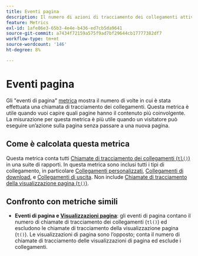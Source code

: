 ```yaml
---
title: Eventi pagina
description: Il numero di azioni di tracciamento dei collegamenti attivate.
feature: Metrics
exl-id: 1afe86e3-65b3-4e4e-b436-ed7cb5da9641
source-git-commit: a7434f72159a575f9ad7bf29644cb17777382df7
workflow-type: tm+mt
source-wordcount: '146'
ht-degree: 8%

---
```


# Eventi pagina

Gli &quot;eventi di pagina&quot; [metrica](overview.md) mostra il numero di volte in cui è stata effettuata una chiamata di tracciamento dei collegamenti. Questa metrica è utile quando vuoi capire quali pagine hanno il contenuto più coinvolgente. La misurazione per questa metrica è più utile quando un visitatore può eseguire un’azione sulla pagina senza passare a una nuova pagina.

## Come è calcolata questa metrica

Questa metrica conta tutti [Chiamate di tracciamento dei collegamenti (`tl()`)](/help/implement/vars/functions/tl-method.md) in una suite di rapporti. In questa metrica sono inclusi tutti i tipi di collegamento, in particolare [Collegamenti personalizzati](../dimensions/custom-link.md), [Collegamenti di download](../dimensions/download-link.md), e [Collegamenti di uscita](../dimensions/exit-link.md). Non include [Chiamate di tracciamento della visualizzazione pagina (`t()`)](/help/implement/vars/functions/t-method.md).

## Confronto con metriche simili

* **Eventi di pagina e [Visualizzazioni pagina](page-views.md)**: gli eventi di pagina contano il numero di chiamate di tracciamento dei collegamenti (`tl()`) ed escludono le chiamate di tracciamento della visualizzazione pagina (`t()`). Le visualizzazioni di pagina sono l’opposto; conta il numero di chiamate di tracciamento delle visualizzazioni di pagina ed esclude i collegamenti.
